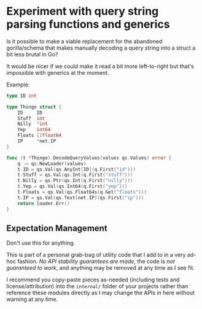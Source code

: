 # Experiment with query string parsing functions and generics

Is it possible to make a viable replacement for the abandoned gorilla/schema
that makes manually decoding a query string into a struct a bit less brutal
in Go?

It would be nicer if we could make it read a bit more left-to-right but that's
impossible with generics at the moment.

Example:

```go
type ID int

type Thingo struct {
    ID     ID
    Stuff  int
    Nilly  *int
    Yep    int64
    Floats []float64
    IP     *net.IP
}

func (t *Thingo) DecodeQueryValues(values qs.Values) error {
    q := qs.NewLoader(values)
    t.ID = qs.Val(qs.AnyInt[ID](q.First("id")))
    t.Stuff = qs.Val(qs.Int(q.First("stuff")))
    t.Nilly = qs.Ptr(qs.Int(q.First("nilly")))
    t.Yep = qs.Val(qs.Int64(q.First("yep")))
    t.Floats = qs.Val(qs.Float64s(q.Get("floats")))
    t.IP = qs.Val(qs.Text[net.IP](qs.First("ip")))
    return loader.Err()
}
```

## Expectation Management

Don't use this for anything.

This is part of a personal grab-bag of utility code that I add to in a very
ad-hoc fashion. *No API stability guarantees are made*, the code is *not
guaranteed to work*, and anything may be removed at any time as I see fit.

I recommend you copy-paste pieces as-needed (including tests and
license/attribution) into the `internal/` folder of your projects rather than
reference these modules directly as I may change the APIs in here without
warning at any time.
